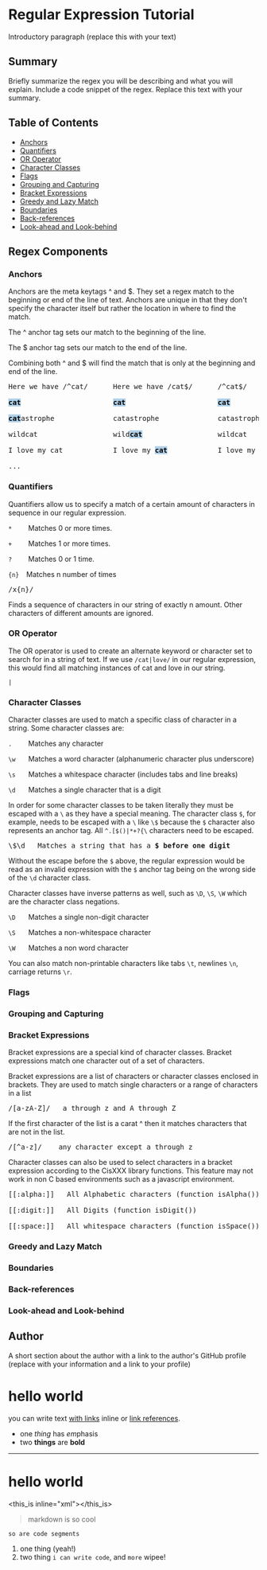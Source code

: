 # Regular Expression Tutorial

Introductory paragraph (replace this with your text)

## Summary

Briefly summarize the regex you will be describing and what you will explain. Include a code snippet of the regex. Replace this text with your summary.

## Table of Contents

- [Anchors](#anchors)
- [Quantifiers](#quantifiers)
- [OR Operator](#or-operator)
- [Character Classes](#character-classes)
- [Flags](#flags)
- [Grouping and Capturing](#grouping-and-capturing)
- [Bracket Expressions](#bracket-expressions)
- [Greedy and Lazy Match](#greedy-and-lazy-match)
- [Boundaries](#boundaries)
- [Back-references](#back-references)
- [Look-ahead and Look-behind](#look-ahead-and-look-behind)

## Regex Components

### Anchors

Anchors are the meta keytags ^ and $. They set a regex match to the beginning or end of the line of text. Anchors are unique in that they don't specify the character itself but rather the location in where to find the match.

The ^ anchor tag sets our match to the beginning of the line.

The $ anchor tag sets our match to the end of the line.

Combining both ^ and $ will find the match that is only at the beginning and end of the line.

<pre>
Here we have /^cat/      Here we have /cat$/      /^cat$/

<mark style="font-weight: bold; background-color: #B0D0E9;">cat</mark>                      <mark  style="font-weight: bold; background-color: rgb(176, 208, 233);">cat</mark>                      <mark style="font-weight: bold; background-color: rgb(176, 208, 233);">cat</mark>

<mark style="font-weight: bold; background-color: rgb(176, 208, 233);">cat</mark>astrophe              catastrophe              catastrophe

wildcat                  wild<mark style="font-weight: bold; background-color: rgb(176, 208, 233);">cat</mark>                  wildcat

I love my cat            I love my <mark style="font-weight: bold; background-color: rgb(176, 208, 233);">cat</mark>            I love my cat

...
</pre>


### Quantifiers

Quantifiers allow us to specify a match of a certain amount of characters in sequence in our regular expression.

`*` &ensp; &ensp; &ensp;Matches 0 or more times.

`+` &ensp; &ensp; &ensp;Matches 1 or more times.

`?` &ensp; &ensp; &ensp;Matches 0 or 1 time.

`{n}` &ensp; Matches n number of times

<pre>/x{n}/</pre>

Finds a sequence of characters in our string of exactly n amount. Other characters of different amounts are ignored.


### OR Operator

The OR operator is used to create an alternate keyword or character set to search for in a string of text. If we use `/cat|love/` in our regular expression, this would find all matching instances of cat and love in our string.

`|` 


### Character Classes

Character classes are used to match a specific class of character in a string. Some character classes are:


`.` &ensp; &ensp; &ensp;Matches any character

`\w` &ensp; &ensp; Matches a word character (alphanumeric character plus underscore)

`\s` &ensp; &ensp; Matches a whitespace character (includes tabs and line breaks)

`\d` &ensp; &ensp; Matches a single character that is a digit

In order for some character classes to be taken literally they must be escaped with a `\` as they have a special meaning. The character class `$`, for example, needs to be escaped with a `\` like `\$` because the `$` character also represents an anchor tag. All `^.[$()|*+?{\` characters need to be escaped.

<pre>\$\d   Matches a string that has a <strong>$ before one digit</strong></pre>

Without the escape before the `$` above, the regular expression would be read as an invalid expression with the `$` anchor tag being on the wrong side of the `\d` character class.



Character classes have inverse patterns as well, such as `\D`, `\S`, `\W` which are the character class negations.

`\D` &ensp; &ensp; Matches a single non-digit character

`\S` &ensp; &ensp; Matches a non-whitespace character

`\W` &ensp; &ensp; Matches a non  word character


You can also match non-printable characters like tabs `\t`, newlines `\n`, carriage returns `\r`.


### Flags

### Grouping and Capturing

### Bracket Expressions

Bracket expressions are a special kind of character classes. Bracket expressions match one character out of a set of characters.

Bracket expressions are a list of characters or character classes enclosed in brackets. They are used to match single characters or a range of characters in a list

<pre>/[a-zA-Z]/   a through z and A through Z</pre>

If the first character of the list is a carat ^ then it matches characters that are not in the list.

<pre>/[^a-z]/    any character except a through z</pre>

Character classes can also be used to select characters in a bracket expression according to the CisXXX library functions. This feature may not work in non C based environments such as a javascript environment.

<pre>
[[:alpha:]]   All Alphabetic characters (function isAlpha())

[[:digit:]]   All Digits (function isDigit())

[[:space:]]   All whitespace characters (function isSpace())</pre>

### Greedy and Lazy Match

### Boundaries

### Back-references

### Look-ahead and Look-behind

## Author

A short section about the author with a link to the author's GitHub profile (replace with your information and a link to your profile)

# hello world

you can write text [with links](http://example.com) inline or [link references][1].

* one _thing_ has *em*phasis
* two __things__ are **bold**

[1]: http://example.com

---

hello world
===========

<this_is inline="xml"></this_is>

> markdown is so cool

    so are code segments

1. one thing (yeah!)
2. two thing `i can write code`, and `more` wipee!